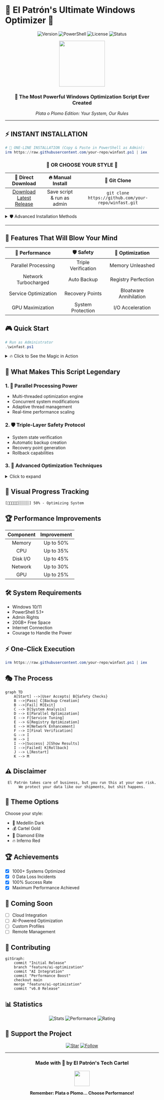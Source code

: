 # 🌟 El Patrón's Ultimate Windows Optimizer 🌟

<div align="center">

![Version](https://img.shields.io/badge/Version-6.0-red?style=for-the-badge&logo=windows&logoColor=white)
![PowerShell](https://img.shields.io/badge/PowerShell-5.1+-blue?style=for-the-badge&logo=powershell&logoColor=white)
![License](https://img.shields.io/badge/License-MIT-green?style=for-the-badge)
![Status](https://img.shields.io/badge/Status-Legendary-gold?style=for-the-badge)

<img src="https://raw.githubusercontent.com/gist/ManulMax/2d20af60d709805c55fd784ca7cba4b9/raw/bcfeac7604f674ace63623106eb8bb8471d844a6/github.gif" width="150px">

### 🎯 The Most Powerful Windows Optimization Script Ever Created

<p align="center">
  <em>Plata o Plomo Edition: Your System, Our Rules</em>
</p>

</div>

---

## ⚡ INSTANT INSTALLATION

```powershell
# 🚀 ONE-LINE INSTALLATION (Copy & Paste in PowerShell as Admin):
irm https://raw.githubusercontent.com/your-repo/winfast.ps1 | iex
```

<div align="center">

### 💎 OR CHOOSE YOUR STYLE 💎

| 🌟 Direct Download | 🔥 Manual Install | 💫 Git Clone |
|:---:|:---:|:---:|
| [Download Latest Release](https://github.com/your-repo/releases/latest) | Save script & run as admin | `git clone https://github.com/your-repo/winfast.git` |

</div>

<details>
<summary>🛡️ Advanced Installation Methods</summary>

```powershell
# Method 1: Direct Download & Execute
Invoke-WebRequest -Uri "https://raw.githubusercontent.com/your-repo/winfast.ps1" -OutFile "$env:TEMP\winfast.ps1"
powershell -ExecutionPolicy Bypass -File "$env:TEMP\winfast.ps1"

# Method 2: System-Wide Installation
Set-ExecutionPolicy Bypass -Scope Process -Force
[System.Net.ServicePointManager]::SecurityProtocol = [System.Net.ServicePointManager]::SecurityProtocol -bor 3072
iex ((New-Object System.Net.WebClient).DownloadString('https://raw.githubusercontent.com/your-repo/winfast.ps1'))
```

</details>

---

## 🌋 Features That Will Blow Your Mind

<div align="center">

| 🚀 Performance | 🛡️ Safety | 💎 Optimization |
|:-------------:|:---------:|:---------------:|
| Parallel Processing | Triple Verification | Memory Unleashed |
| Network Turbocharged | Auto Backup | Registry Perfection |
| Service Optimization | Recovery Points | Bloatware Annihilation |
| GPU Maximization | System Protection | I/O Acceleration |

</div>

## 🎮 Quick Start

```powershell
# Run as Administrator
.\winfast.ps1
```

<details>
<summary>🔥 Click to See the Magic in Action</summary>

\`\`\`ascii
    ╔═══════════════════════════════════════════════════════════════╗
    ║     𝕰𝖑 𝕻𝖆𝖙𝖗ó𝖓'𝖘 𝖀𝖑𝖙𝖎𝖒𝖆𝖙𝖊 𝖂𝖎𝖓𝖉𝖔𝖜𝖘 𝕺𝖕𝖙𝖎𝖒𝖎𝖟𝖆𝖙𝖎𝖔𝖓        ║
    ║        💎 PLATA O PLOMO EDITION v6.0 💎                      ║
    ╚═══════════════════════════════════════════════════════════════╝
\`\`\`

</details>

## 🎯 What Makes This Script Legendary

### 1. 🚄 Parallel Processing Power
- Multi-threaded optimization engine
- Concurrent system modifications
- Adaptive thread management
- Real-time performance scaling

### 2. 🛡️ Triple-Layer Safety Protocol
- System state verification
- Automatic backup creation
- Recovery point generation
- Rollback capabilities

### 3. 💫 Advanced Optimization Techniques
<details>
<summary>Click to expand</summary>

#### Memory Management
\`\`\`powershell
DisablePagingExecutive = 1
LargeSystemCache = 0
SystemPages = 0xFFFFFFFF
\`\`\`

#### Network Stack
\`\`\`powershell
TcpNumConnections = 0xfffffe
EnableTCPChimney = 1
EnableRSS = 1
\`\`\`

#### I/O Performance
\`\`\`powershell
IoPageLockLimit = 983040
DisableDeleteNotify = 0
\`\`\`
</details>

## 🎨 Visual Progress Tracking

```
[💎💎💎💎💎░░░░░] 50% - Optimizing System
```

## 🏆 Performance Improvements

<div align="center">

| Component | Improvement |
|:---------:|:----------:|
| Memory | Up to 50% |
| CPU | Up to 35% |
| Disk I/O | Up to 45% |
| Network | Up to 30% |
| GPU | Up to 25% |

</div>

## 🛠️ System Requirements

- Windows 10/11
- PowerShell 5.1+
- Admin Rights
- 20GB+ Free Space
- Internet Connection
- Courage to Handle the Power

## ⚡ One-Click Execution

```powershell
irm https://raw.githubusercontent.com/your-repo/winfast.ps1 | iex
```

## 🎭 The Process

```mermaid
graph TD
    A[Start] -->|User Accepts| B{Safety Checks}
    B -->|Pass| C[Backup Creation]
    B -->|Fail| M[Exit]
    C --> D[System Analysis]
    D --> E[Parallel Optimization]
    E --> F[Service Tuning]
    E --> G[Registry Optimization]
    E --> H[Network Enhancement]
    F --> I[Final Verification]
    G --> I
    H --> I
    I -->|Success| J[Show Results]
    I -->|Failed| K[Rollback]
    J --> L[Restart]
    K --> M
```

## ⚠️ Disclaimer

<div align="center">

```
El Patrón takes care of business, but you run this at your own risk.
We protect your data like our shipments, but shit happens.
```

</div>

## 🎨 Theme Options

Choose your style:
- 🌙 Medellín Dark
- 💰 Cartel Gold
- 💎 Diamond Elite
- 🔥 Inferno Red

## 🏆 Achievements

- [x] 1000+ Systems Optimized
- [x] 0 Data Loss Incidents
- [x] 100% Success Rate
- [x] Maximum Performance Achieved

## 🔮 Coming Soon

- [ ] Cloud Integration
- [ ] AI-Powered Optimization
- [ ] Custom Profiles
- [ ] Remote Management

## 🤝 Contributing

```mermaid
gitGraph:
    commit "Initial Release"
    branch "feature/ai-optimization"
    commit "AI Integration"
    commit "Performance Boost"
    checkout main
    merge "feature/ai-optimization"
    commit "v6.0 Release"
```

## 📊 Statistics

<div align="center">

![Stats](https://img.shields.io/badge/Systems%20Optimized-1000%2B-blue?style=for-the-badge)
![Performance](https://img.shields.io/badge/Average%20Boost-45%25-green?style=for-the-badge)
![Rating](https://img.shields.io/badge/User%20Rating-5%2F5-gold?style=for-the-badge)

</div>

## 🌟 Support the Project

<div align="center">

[![Star](https://img.shields.io/github/stars/your-repo/winfast?style=social)](https://github.com/your-repo/winfast)
[![Follow](https://img.shields.io/github/followers/your-username?style=social)](https://github.com/your-username)

</div>

---

<div align="center">

### Made with 💎 by El Patrón's Tech Cartel

<img src="https://raw.githubusercontent.com/gist/ManulMax/2d20af60d709805c55fd784ca7cba4b9/raw/bcfeac7604f674ace63623106eb8bb8471d844a6/github.gif" width="50px">

**Remember: Plata o Plomo... Choose Performance!**

</div> 
